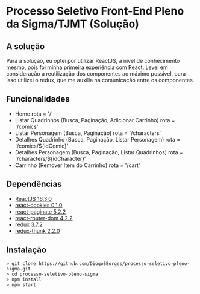 # Processo Seletivo Front-End Pleno da Sigma/TJMT (Solução)

## A solução

Para a solução, eu optei por utilizar ReactJS, a nível de conhecimento mesmo, pois foi minha primeira experiência com React. Levei em consideração a reutilização dos componentes ao máximo possivel, para isso utilizei o redux, que me auxilia na comunicação entre os componentes.

## Funcionalidades
  * Home rota = '/'
  * Listar Quadrinhos  (Busca, Paginação, Adicionar Carrinho) rota = '/comics'
  * Listar Personagem (Busca, Paginação) rota = '/characters'
  * Detalhes Quadrinho (Busca, Paginação, Listar Personagem) rota = '/comics/${idComic}'
  * Detalhes Personagem (Busca, Paginação, Listar Quadrinhos) rota = '/characters/${idCharacter}'
  * Carrinho (Remover Item do Carrinho) rota = '/cart'

## Dependências
* [ReactJS 16.3.0](https://www.npmjs.com/package/react)
* [react-cookies 0.1.0](https://www.npmjs.com/package/react-cookies)
* [react-paginate 5.2.2](https://www.npmjs.com/package/react-paginate)
* [react-router-dom 4.2.2](https://www.npmjs.com/package/react-router-dom)
* [redux 3.7.2](https://www.npmjs.com/package/redux)
* [redux-thunk 2.2.0](https://www.npmjs.com/package/redux-thunk)

## Instalação
```
> git clone https://github.com/DiogoSBorges/processo-seletivo-pleno-sigma.git
> cd processo-seletivo-pleno-sigma
> npm install
> npm start
```